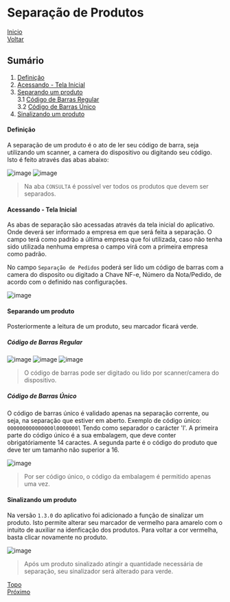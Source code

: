 # Separação de Produtos

[Inicio](https://github.com/devhunes/docs/blob/master/Pick%20'n'%20Go/home.md#pick-n-go) </br>
[Voltar](https://github.com/devhunes/docs/blob/master/Pick%20'n'%20Go/login.md#login)

## Sumário

1. [Definição](https://github.com/devhunes/docs/blob/master/Pick%20'n'%20Go/separacaoProdutos.md#defini%C3%A7%C3%A3o)
2. [Acessando - Tela Inicial](https://github.com/devhunes/docs/blob/master/Pick%20'n'%20Go/separacaoProdutos.md#acessando---tela-inicial)
3. [Separando um produto](https://github.com/devhunes/docs/blob/master/Pick%20'n'%20Go/separacaoProdutos.md#separando-um-produto) <br>
3.1 [Código de Barras Regular](https://github.com/devhunes/docs/blob/master/Pick%20'n'%20Go/separacaoProdutos.md#c%C3%B3digo-de-barras-regular) <br>
3.2 [Código de Barras Único](https://github.com/devhunes/docs/blob/master/Pick%20'n'%20Go/separacaoProdutos.md#c%C3%B3digo-de-barras-%C3%BAnico)
4. [Sinalizando um produto](https://github.com/devhunes/docs/blob/master/Pick%20'n'%20Go/separacaoProdutos.md#sinalizando-um-produto) 

#### Definição

A separação de um produto é o ato de ler seu código de barra, seja utilizando um scanner, a camera do dispositivo ou digitando seu código.
Isto é feito através das abas abaixo:

![image](http://hunes.com.br/imagens/mobile/pickngo/018.png)
![image](http://hunes.com.br/imagens/mobile/pickngo/017.png)
> Na aba `CONSULTA` é possível ver todos os produtos que devem ser separados.

#### Acessando - Tela Inicial

As abas de separação são acessadas através da tela inicial do aplicativo. Onde deverá ser informado a empresa em que será feita a separação. O campo terá como padrão a última empresa que foi utilizada, caso não tenha sido utilizada nenhuma empresa o campo virá com a primeira empresa como padrão.

No campo `Separação de Pedidos` poderá ser lido um código de barras com a camera do disposito ou digitado a Chave NF-e, Número da Nota/Pedido, de acordo com o definido nas configurações.

![image](http://hunes.com.br/imagens/mobile/pickngo/026.png)

#### Separando um produto

Posteriormente a leitura de um produto, seu marcador ficará verde.

##### Código de Barras Regular

![image](http://hunes.com.br/imagens/mobile/pickngo/021.png)
![image](http://hunes.com.br/imagens/mobile/pickngo/022.png)
![image](http://hunes.com.br/imagens/mobile/pickngo/023.png)
> O código de barras pode ser digitado ou lido por scanner/camera do dispositivo.

##### Código de Barras Único

O código de barras único é validado apenas na separação corrente, ou seja, na separação que estiver em aberto. Exemplo de código único: `000000000000000l0000000l` Tendo como separador o carácter 'l'. A primeira parte do código único é a sua embalagem, que deve conter obrigatóriamente 14 caractes. A segunda parte é o código do produto que deve ter um tamanho não superior a 16.

![image](http://hunes.com.br/imagens/mobile/pickngo/024.png)
> Por ser código único, o código da embalagem é permitido apenas uma vez.

#### Sinalizando um produto

Na versão `1.3.0` do aplicativo foi adicionado a função de sinalizar um produto. Isto permite alterar seu marcador de vermelho para amarelo com o intuito de auxiliar na idenficação dos produtos. Para voltar a cor vermelha, basta clicar novamente no produto.

![image](http://hunes.com.br/imagens/mobile/pickngo/020.png)
> Após um produto sinalizado atingir a quantidade necessária de separação, seu sinalizador será alterado para verde.

[Topo](https://github.com/devhunes/docs/blob/master/Pick%20'n'%20Go/separacaoProdutos.md#separa%C3%A7%C3%A3o-de-produtos) <br>
[Próximo](https://github.com/devhunes/docs/blob/master/Pick%20'n'%20Go/sobre.md#sobre)
